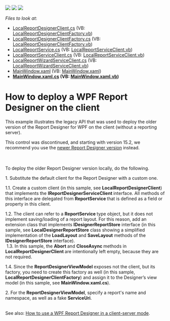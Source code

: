<!-- default badges list -->
![](https://img.shields.io/endpoint?url=https://codecentral.devexpress.com/api/v1/VersionRange/128600193/12.2.4%2B)
[![](https://img.shields.io/badge/Open_in_DevExpress_Support_Center-FF7200?style=flat-square&logo=DevExpress&logoColor=white)](https://supportcenter.devexpress.com/ticket/details/E4017)
[![](https://img.shields.io/badge/📖_How_to_use_DevExpress_Examples-e9f6fc?style=flat-square)](https://docs.devexpress.com/GeneralInformation/403183)
<!-- default badges end -->
<!-- default file list -->
*Files to look at*:

* [LocalReportDesignerClient.cs](./CS/WpfReportDesigner_local/LocalReportDesignerClient.cs) (VB: [LocalReportDesignerClientFactory.vb](./VB/WpfReportDesigner_local/LocalReportDesignerClientFactory.vb))
* [LocalReportDesignerClientFactory.cs](./CS/WpfReportDesigner_local/LocalReportDesignerClientFactory.cs) (VB: [LocalReportDesignerClientFactory.vb](./VB/WpfReportDesigner_local/LocalReportDesignerClientFactory.vb))
* [LocalReportService.cs](./CS/WpfReportDesigner_local/LocalReportService.cs) (VB: [LocalReportServiceClient.vb](./VB/WpfReportDesigner_local/LocalReportServiceClient.vb))
* [LocalReportServiceClient.cs](./CS/WpfReportDesigner_local/LocalReportServiceClient.cs) (VB: [LocalReportServiceClient.vb](./VB/WpfReportDesigner_local/LocalReportServiceClient.vb))
* [LocalReportWizardServiceClient.cs](./CS/WpfReportDesigner_local/LocalReportWizardServiceClient.cs) (VB: [LocalReportWizardServiceClient.vb](./VB/WpfReportDesigner_local/LocalReportWizardServiceClient.vb))
* [MainWindow.xaml](./CS/WpfReportDesigner_local/MainWindow.xaml) (VB: [MainWindow.xaml](./VB/WpfReportDesigner_local/MainWindow.xaml))
* **[MainWindow.xaml.cs](./CS/WpfReportDesigner_local/MainWindow.xaml.cs) (VB: [MainWindow.xaml.vb](./VB/WpfReportDesigner_local/MainWindow.xaml.vb))**
<!-- default file list end -->
# How to deploy a WPF Report Designer on the client


<p>This example illustrates the legacy API that was used to deploy the older version of the Report Designer for WPF on the client (without a reporting server).</p>
<p>This control was discontinued, and starting with version 15.2, we recommend you use the <a href="https://documentation.devexpress.com/#XtraReports/CustomDocument114104">newer Report Designer version</a> instead.<br><br><br></p>
<p>To deploy the older Report Designer version locally, do the following.</p>
<p>1. Substitute the default client for the Report Designer with a custom one.</p>
<p>1.1. Create a custom client (in this sample, see <strong>LocalReportDesignerClient</strong>) that implements the <strong>IReportDesignerServiceClient </strong>interface. All methods of this interface are delegated from <strong>ReportService </strong>that is defined as a field or property in this client.</p>
<p>1.2. The client can refer to a <strong>ReportService </strong>type object, but it does not implement saving/loading of a report layout. For this reason, add an extension class that implements <strong>IDesignerReportStore</strong> interface (in this sample, see <strong>LocalDesignerReportStor</strong><strong>e</strong> class showing a simplified implementation of the<strong> LoadLayout</strong> and <strong>SaveLayout</strong> methods of the <strong>IDesignerReportStore</strong> interface). <br>  1.3. In this sample, the <strong>Abort </strong>and <strong>CloseAsync </strong>methods in <strong>LocalReportDesignerClient </strong>are intentionally left empty, because they are not required.</p>
<p>1.4. Since the <strong>ReportDesignerViewModel </strong>exposes not the client, but its factory, you need to create this factory as well (in this sample, <strong>LocalReportDesignerClientFactory</strong>) and assign it to the Designer’s view model (in this sample, see <strong>MainWindow.xaml.cs</strong>).</p>
<p>2. For the <strong>ReportDesignerViewModel</strong>, specify a report's name and namespace, as well as a fake <strong>ServiceUri</strong>.</p>
<p><br> See also: <a href="https://www.devexpress.com/Support/Center/p/E4018">How to use a WPF Report Designer in a client-server mode</a>.</p>

<br/>


